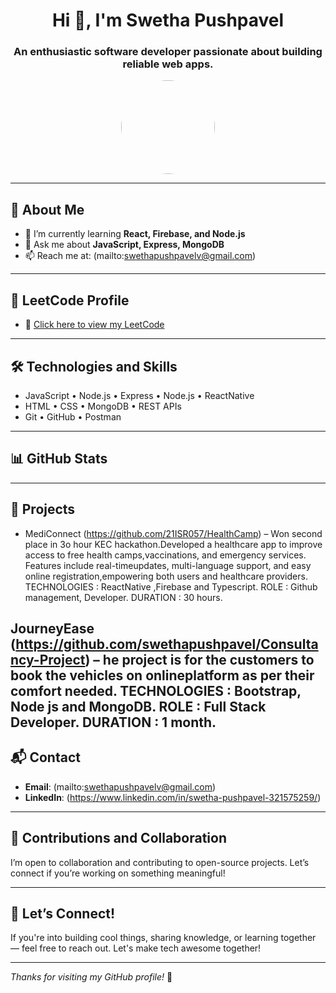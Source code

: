 <h1 align="center">Hi 👋, I'm Swetha Pushpavel</h1>
<h3 align="center">An enthusiastic software developer passionate about building reliable web apps.</h3>

<p align="center">
  <img src="https://avatars.githubusercontent.com/swethapushpavel" width="150" style="border-radius: 50%" />
</p>

---

## 📖 About Me

- 🌱 I’m currently learning **React, Firebase, and Node.js**
- 💬 Ask me about **JavaScript, Express, MongoDB**
- 📫 Reach me at: (mailto:swethapushpavelv@gmail.com)

---

## 🔗 LeetCode Profile

- 📘 [Click here to view my LeetCode](https://leetcode.com/u/pIWoujs035/)

---

## 🛠️ Technologies and Skills

- JavaScript • Node.js • Express • Node.js • ReactNative 
- HTML • CSS • MongoDB • REST APIs  
- Git • GitHub • Postman

---

## 📊 GitHub Stats

---

## 📁 Projects

- MediConnect (https://github.com/21ISR057/HealthCamp) – Won second place in 3o hour KEC hackathon.Developed a healthcare app to improve access to free health camps,vaccinations, and emergency services. Features include real-timeupdates, multi-language support, and easy online registration,empowering both users and healthcare providers.
TECHNOLOGIES : ReactNative ,Firebase and Typescript.
ROLE : Github management, Developer.
DURATION : 30 hours.

JourneyEase (https://github.com/swethapushpavel/Consultancy-Project) – he project is for the customers to book the vehicles on onlineplatform as per their comfort needed.
TECHNOLOGIES : Bootstrap, Node js and MongoDB.
ROLE : Full Stack Developer.
DURATION : 1 month.
---

## 📬 Contact

- **Email**: (mailto:swethapushpavelv@gmail.com)  
- **LinkedIn**: (https://www.linkedin.com/in/swetha-pushpavel-321575259/)

---

## 🤝 Contributions and Collaboration

I’m open to collaboration and contributing to open-source projects. Let’s connect if you’re working on something meaningful!

---

## 💬 Let’s Connect!

If you're into building cool things, sharing knowledge, or learning together — feel free to reach out. Let's make tech awesome together!

---

_Thanks for visiting my GitHub profile!_ 🌟
